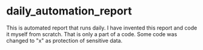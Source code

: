 # daily_automation_report
This is automated report that runs daily. 
I have invented this report and code it myself from scratch.
That is only a part of a code. Some code was changed to "x" as protection of sensitive data.
